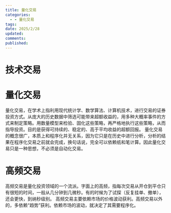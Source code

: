 ```yaml
---
title: 量化交易
categories:
  - - 量化交易
tags: 
date: 2025/2/28
updated: 
comments: 
published:
---
```

# 技术交易

# 量化交易
量化交易，在学术上指利用现代统计学、数学算法、计算机技术，进行交易的证券投资方式。从庞大的历史数据中筛选可能带来超额收益的，用多种大概率事件的方式来制定策略。用数量模型来检验、固化这些策略，再严格地执行这些策略，从而指导投资。目的是获得可持续的、稳定的、高于平均收益的超额回报。
量化交易的概念很广，本质上和程序化并无关系，因为它只是在历史中进行分析，分析的结果在程序化交易之前就会完成，换句话说，完全可以依赖纸和笔计算。因此量化交易只是一种思想，不必须是自动化交易。
# 高频交易
高频交易是量化投资领域的一个流派。字面上的高频，指每次交易从开仓到平仓只有很短的时间，一般从几分钟到几微秒。有的时候为了试探（反复挂单、撤单），还会更快，到纳秒级别。
高频交易主要依赖市场的价格波动获利。高频交易以外的，多依赖“趋势”获利。依赖市场的波动，就决定了其需要程序化。